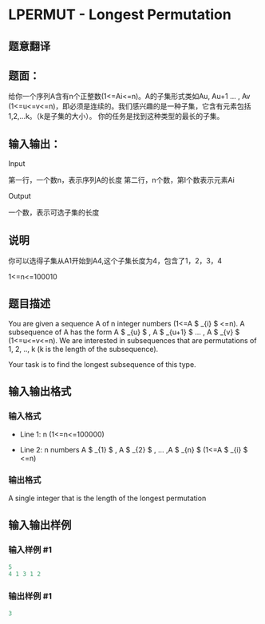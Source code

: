 # LPERMUT - Longest Permutation

## 题意翻译

## 题面：

给你一个序列A含有n个正整数(1<=Ai<=n)。A的子集形式类如Au, Au+1 ... , Av (1<=u<=v<=n)，即必须是连续的。我们感兴趣的是一种子集，它含有元素包括1,2,…k。（k是子集的大小）。 你的任务是找到这种类型的最长的子集。

## 输入输出：

Input

第一行，一个数n，表示序列A的长度 第二行，n个数，第I个数表示元素Ai

Output

一个数，表示可选子集的长度

## 说明

你可以选得子集从A1开始到A4,这个子集长度为4，包含了1，2，3，4

1<=n<=100010

## 题目描述

You are given a sequence A of n integer numbers (1<=A $ _{i} $ <=n). A subsequence of A has the form A $ _{u} $ , A $ _{u+1} $ ... , A $ _{v} $ (1<=u<=v<=n). We are interested in subsequences that are permutations of 1, 2, .., k (k is the length of the subsequence).

Your task is to find the longest subsequence of this type.

## 输入输出格式

### 输入格式

- Line 1: n (1<=n<=100000)

- Line 2: n numbers A $ _{1} $ , A $ _{2} $ , ... ,A $ _{n} $ (1<=A $ _{i} $ <=n)

### 输出格式

A single integer that is the length of the longest permutation

## 输入输出样例

### 输入样例 #1

```cpp
5
4 1 3 1 2
```


### 输出样例 #1

```cpp
3
```


